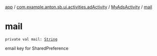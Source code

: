 [app](../../index.md) / [com.example.anton.sb.ui.activities.adActivity](../index.md) / [MyAdsActivity](index.md) / [mail](./mail.md)

# mail

`private val mail: `[`String`](https://kotlinlang.org/api/latest/jvm/stdlib/kotlin/-string/index.html)

email key for SharedPreference

